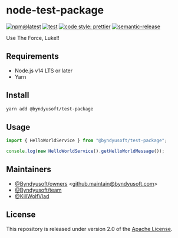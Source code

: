 # node-test-package

[![npm@latest](https://img.shields.io/npm/v/@byndyusoft/test-package/latest.svg)](https://www.npmjs.com/package/@byndyusoft/test-package)
[![test](https://github.com/Byndyusoft/node-test-package/actions/workflows/test.yaml/badge.svg?branch=master)](https://github.com/Byndyusoft/node-test-package/actions/workflows/test.yaml)
[![code style: prettier](https://img.shields.io/badge/code_style-prettier-ff69b4.svg)](https://github.com/prettier/prettier)
[![semantic-release](https://img.shields.io/badge/%20%20%F0%9F%93%A6%F0%9F%9A%80-semantic--release-e10079.svg)](https://github.com/semantic-release/semantic-release)

Use The Force, Luke!!

## Requirements

- Node.js v14 LTS or later
- Yarn

## Install

```bash
yarn add @byndyusoft/test-package
```

## Usage

```typescript
import { HelloWorldService } from "@byndyusoft/test-package";

console.log(new HelloWorldService().getHelloWorldMessage());
```

## Maintainers

- [@Byndyusoft/owners](https://github.com/orgs/Byndyusoft/teams/owners) <<github.maintain@byndyusoft.com>>
- [@Byndyusoft/team](https://github.com/orgs/Byndyusoft/teams/team)
- [@KillWolfVlad](https://github.com/KillWolfVlad)

## License

This repository is released under version 2.0 of the
[Apache License](https://www.apache.org/licenses/LICENSE-2.0).
